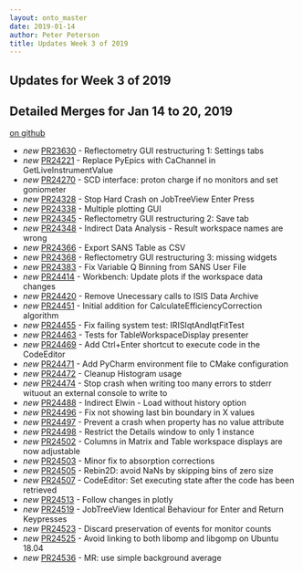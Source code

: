 ```yaml
---
layout: onto_master
date: 2019-01-14
author: Peter Peterson
title: Updates Week 3 of 2019
---
```

Updates for Week 3 of 2019
--------------------------

Detailed Merges for Jan 14 to 20, 2019
--------------------------------------
[on github](https://github.com/mantidproject/mantid/pulls?q=is%3Apr+merged%3A2019-01-15..2019-01-20)

* *new* [PR23630](https://github.com/mantidproject/mantid/pull/23630) - Reflectometry GUI restructuring 1: Settings tabs
* *new* [PR24221](https://github.com/mantidproject/mantid/pull/24221) - Replace PyEpics with CaChannel in GetLiveInstrumentValue
* *new* [PR24270](https://github.com/mantidproject/mantid/pull/24270) - SCD interface: proton charge if no monitors and set goniometer
* *new* [PR24328](https://github.com/mantidproject/mantid/pull/24328) - Stop Hard Crash on JobTreeView Enter Press
* *new* [PR24338](https://github.com/mantidproject/mantid/pull/24338) - Multiple plotting GUI
* *new* [PR24345](https://github.com/mantidproject/mantid/pull/24345) - Reflectometry GUI restructuring 2: Save tab
* *new* [PR24348](https://github.com/mantidproject/mantid/pull/24348) - Indirect Data Analysis - Result workspace names are wrong
* *new* [PR24366](https://github.com/mantidproject/mantid/pull/24366) - Export SANS Table as CSV
* *new* [PR24368](https://github.com/mantidproject/mantid/pull/24368) - Reflectometry GUI restructuring 3: missing widgets
* *new* [PR24383](https://github.com/mantidproject/mantid/pull/24383) - Fix Variable Q Binning from SANS User File
* *new* [PR24414](https://github.com/mantidproject/mantid/pull/24414) - Workbench: Update plots if the workspace data changes
* *new* [PR24420](https://github.com/mantidproject/mantid/pull/24420) - Remove Unecessary calls to ISIS Data Archive
* *new* [PR24451](https://github.com/mantidproject/mantid/pull/24451) - Initial addition for CalculateEfficiencyCorrection algorithm
* *new* [PR24455](https://github.com/mantidproject/mantid/pull/24455) - Fix failing system test: IRISIqtAndIqtFitTest
* *new* [PR24463](https://github.com/mantidproject/mantid/pull/24463) - Tests for TableWorkspaceDisplay presenter
* *new* [PR24469](https://github.com/mantidproject/mantid/pull/24469) - Add Ctrl+Enter shortcut to execute code in the CodeEditor
* *new* [PR24471](https://github.com/mantidproject/mantid/pull/24471) - Add PyCharm environment file to CMake configuration
* *new* [PR24472](https://github.com/mantidproject/mantid/pull/24472) - Cleanup Histogram usage
* *new* [PR24474](https://github.com/mantidproject/mantid/pull/24474) - Stop crash when writing too many errors to stderr wituout an external console to write to
* *new* [PR24488](https://github.com/mantidproject/mantid/pull/24488) - Indirect Elwin - Load without history option
* *new* [PR24496](https://github.com/mantidproject/mantid/pull/24496) - Fix not showing last bin boundary in X values
* *new* [PR24497](https://github.com/mantidproject/mantid/pull/24497) - Prevent a crash when property has no value attribute
* *new* [PR24498](https://github.com/mantidproject/mantid/pull/24498) - Restrict the Details window to only 1 instance
* *new* [PR24502](https://github.com/mantidproject/mantid/pull/24502) - Columns in Matrix and Table workspace displays are now adjustable
* *new* [PR24503](https://github.com/mantidproject/mantid/pull/24503) - Minor fix to absorption corrections
* *new* [PR24505](https://github.com/mantidproject/mantid/pull/24505) - Rebin2D: avoid NaNs by skipping bins of zero size
* *new* [PR24507](https://github.com/mantidproject/mantid/pull/24507) - CodeEditor: Set executing state after the code has been retrieved
* *new* [PR24513](https://github.com/mantidproject/mantid/pull/24513) - Follow changes in plotly
* *new* [PR24519](https://github.com/mantidproject/mantid/pull/24519) - JobTreeView Identical Behaviour for Enter and Return Keypresses
* *new* [PR24523](https://github.com/mantidproject/mantid/pull/24523) - Discard preservation of events for monitor counts
* *new* [PR24525](https://github.com/mantidproject/mantid/pull/24525) - Avoid linking to both libomp and libgomp on Ubuntu 18.04
* *new* [PR24536](https://github.com/mantidproject/mantid/pull/24536) - MR: use simple background average

